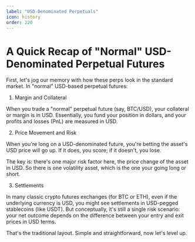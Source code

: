 ```yaml
---
label: "USD-Denominated Perpetuals"
icon: history
order: 220
---
```


# A Quick Recap of "Normal" USD-Denominated Perpetual Futures

First, let's jog our memory with how these perps look in the standard market. In "normal" USD-based perpetual futures:

1. Margin and Collateral

When you trade a "normal" perpetual future (say, BTC/USD), your collateral or margin is in USD. Essentially, you fund your position in dollars, and your profits and losses (PnL) are measured in USD.

2. Price Movement and Risk

When you're long on a USD-denominated future, you're betting the asset's USD price will go up. If it does, you score; if it doesn't, you lose.

The key is: there's one major risk factor here, the price change of the asset in USD. So there is one volatility asset, which is the one your going long or short.

3. Settlements

In many classic crypto futures exchanges (for BTC or ETH), even if the underlying currency is USD, you might see settlements in USD-pegged stablecoins (like USDT). But conceptually, it's still a single risk scenario: your net outcome depends on the difference between your entry and exit prices in USD terms.

That's the traditional layout. Simple and straightforward, now let's level up.
